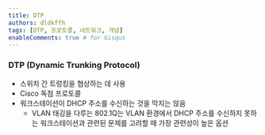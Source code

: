 ```yaml
---
title: DTP
authors: dldkffh
tags: [DTP, 프로토콜, 네트워크, 개념]
enableComments: true # for Gisqus
---
```


### DTP (Dynamic Trunking Protocol)

- 스위치 간 트렁킹을 협상하는 데 사용
- Cisco 독점 프로토콜
- 워크스테이션이 DHCP 주소를 수신하는 것을 막지는 않음
  - VLAN 태깅을 다루는 802.1Q는 VLAN 환경에서 DHCP 주소를 수신하지 못하는 워크스테이션과 관련된 문제를 고려할 때 가장 관련성이 높은 옵션
  <!--truncate-->
